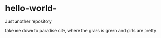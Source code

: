# hello-world-
Just another repository

take me down to paradise city, where the grass is green and girls are pretty

